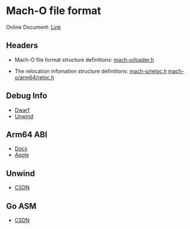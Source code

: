 # Mach-O file format

Online Document: [Link](https://github.com/aidansteele/osx-abi-macho-file-format-reference)

## Headers

* Mach-O file format structure definitions:
[mach-o/loader.h](https://opensource.apple.com/source/xnu/xnu-7195.81.3/EXTERNAL_HEADERS/mach-o/loader.h.auto.html)

* The relocation infomation structure definitions:
[mach-o/reloc.h](https://opensource.apple.com/source/xnu/xnu-7195.81.3/EXTERNAL_HEADERS/mach-o/reloc.h.auto.html)
[mach-o/arm64/reloc.h](https://opensource.apple.com/source/xnu/xnu-7195.81.3/EXTERNAL_HEADERS/mach-o/arm64/reloc.h.auto.html)

## Debug Info

* [Dwarf](http://dwarfstd.org/)
* [Unwind](https://opensource.apple.com/source/libunwind/libunwind-200.10/libunwind/include/mach-o/compact_unwind_encoding.h.auto.html)

## Arm64 ABI

* [Docs](https://developer.arm.com/architectures/system-architectures/software-standards/abi)
* [Apple](https://developer.apple.com/documentation/xcode/writing-arm64-code-for-apple-platforms#//apple_ref/doc/uid/TP40009020-SW1)

## Unwind

* [CSDN](https://blog.csdn.net/Rong_Toa/article/details/110846509)

## Go ASM

* [CSDN](https://blog.csdn.net/whatday/article/details/98179843)


